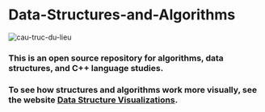# Data-Structures-and-Algorithms
![cau-truc-du-lieu](https://user-images.githubusercontent.com/89144002/130028356-8ef5fb58-e292-4ce0-a0b6-8c808372b48c.png)

### This is an open source repository for algorithms, data structures, and C++ language studies.
### To see how structures and algorithms work more visually, see the website [Data Structure Visualizations](url).







